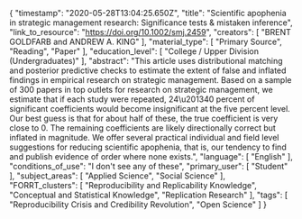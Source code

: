 {
    "timestamp": "2020-05-28T13:04:25.650Z",
    "title": "Scientific apophenia in strategic management research: Significance tests & mistaken inference",
    "link_to_resource": "https://doi.org/10.1002/smj.2459",
    "creators": [
        "BRENT GOLDFARB and ANDREW A. KING"
    ],
    "material_type": [
        "Primary Source",
        "Reading",
        "Paper"
    ],
    "education_level": [
        "College / Upper Division (Undergraduates)"
    ],
    "abstract": "This article uses distributional matching and posterior predictive checks to estimate the extent of false and inflated findings in empirical research on strategic management. Based on a sample of 300 papers in top outlets for research on strategic management, we estimate that if each study were repeated, 24\u201340 percent of significant coefficients would become insignificant at the five percent level. Our best guess is that for about half of these, the true coefficient is very close to 0. The remaining coefficients are likely directionally correct but inflated in magnitude. We offer several practical individual and field level suggestions for reducing scientific apophenia, that is, our tendency to find and publish evidence of order where none exists.",
    "language": [
        "English"
    ],
    "conditions_of_use": "I don't see any of these",
    "primary_user": [
        "Student"
    ],
    "subject_areas": [
        "Applied Science",
        "Social Science"
    ],
    "FORRT_clusters": [
        "Reproducibility and Replicability Knowledge",
        "Conceptual and Statistical Knowledge",
        "Replication Research"
    ],
    "tags": [
        "Reproducibility Crisis and Credibility Revolution",
        "Open Science"
    ]
}